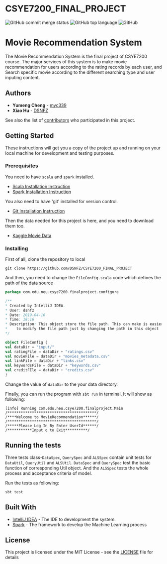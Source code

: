 # CSYE7200_FINAL_PROJECT

![GitHub commit merge status](https://img.shields.io/github/commit-status/DSNFZ/CSYE7200_FINAL_PROJECT/master/2ba36047ef75fd31e1b17bbaeeb3fe090a1d552b.svg)
![GitHub top language](https://img.shields.io/github/languages/top/DSNFZ/CSYE7200_FINAL_PROJECT.svg)
![GitHub](https://img.shields.io/github/license/DSNFZ/CSYE7200_FINAL_PROJECT.svg)

# Movie Recommendation System

The Movie Recommendation System is the final project of CSYE7200 course. The major services of this system is to make movie recommendation for users according to the rating records by each user, and Search specific movie according to the different searching type and user inputing content. 

## Authors

* **Yumeng Cheng**  - [myc339](https://github.com/myc339)
* **Xiao Hu**  - [DSNFZ](https://github.com/DSNFZ)

See also the list of [contributors](https://github.com/DSNFZ/CSYE7200_FINAL_PROJECT/graphs/contributors) who participated in this project.

## Getting Started

These instructions will get you a copy of the project up and running on your local machine for development and testing purposes. 

### Prerequisites

You need to have `scala` and `spark` installed.
* [Scala Installation Instruction](https://www.scala-lang.org/download/)
* [Spark Installation Instruction](http://spark.apache.org/docs/latest/building-spark.html)

You also need to have 'git' installed for version control.
* [Git Installation Instruction](https://git-scm.com/book/en/v2/Getting-Started-Installing-Git)

Then the data needed for this project is here, and you need to download them too.
* [Kaggle Movie Data](https://www.kaggle.com/rounakbanik/the-movies-dataset/)

### Installing

First of all, clone the repository to local

```shell
git clone https://github.com/DSNFZ/CSYE7200_FINAL_PROJECT
```

And then, you need to change the `FileConfig.scala` code which defines the path of the data source

```scala
package com.edu.neu.csye7200.finalproject.configure

/**
* Created by IntelliJ IDEA.
* User: dsnfz
* Date: 2019-04-16
* Time: 18:16
* Description: This object store the file path. This can make is easier
*    to modify the file path just by changing the path in this object
*/

object FileConfig {
val dataDir = "input/"
val ratingFile = dataDir + "ratings.csv"
val movieFile = dataDir + "movies_metadata.csv"
val linkFile = dataDir + "links.csv"
val keywordsFile = dataDir + "keywords.csv"
val creditFIle = dataDir + "credits.csv"
}
```
Change the value of `dataDir` to the your data directory.

Finally, you can run the program with `sbt run` in terminal. It will show as following:
```shell
[info] Running com.edu.neu.csye7200.finalproject.Main 
/****************************************/
/****Welcome to MovieRecommendation******/
/****************************************/
/*****Please Log In By Enter UserId******/
/***********Input q to Exit**********/
```

## Running the tests

Three tests class-`DataSpec`, `QuerySpec` and `ALSSpec` contain unit tests for `DataUtil`, `QueryUtil` and `ALSUtil`. `DataSpec` and `QuerySpec` test the basic function of corresponding Util object. And the `ALSSpec` tests the whole process and acceptance criteria of model.

Run the tests as following:

```shell
sbt test
```

## Built With

* [IntelliJ IDEA](https://www.jetbrains.com/idea/) - The IDE to development the system.
* [Spark](https://databricks.com/spark/about) - The framework to develop the Machine Learning process

## License

This project is licensed under the MIT License - see the [LICENSE](LICENSE) file for details

